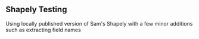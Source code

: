 ## Shapely Testing
Using locally published version of Sam's Shapely with a few minor additions such as extracting field names
